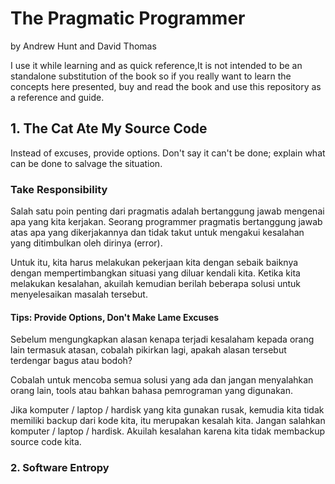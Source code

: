 # The Pragmatic Programmer
by Andrew Hunt and David Thomas

I use it while learning and as quick reference,It is not intended to be an standalone substitution of the book so if you really want to learn the concepts here presented, buy and read the book and use this repository as a reference and guide.

## 1. The Cat Ate My Source Code
Instead of excuses, provide options. Don't say it can't be done; explain what can be done to salvage the situation.

### Take Responsibility
Salah satu poin penting dari pragmatis adalah bertanggung jawab mengenai apa yang kita kerjakan. Seorang programmer pragmatis bertanggung jawab atas apa yang dikerjakannya dan tidak takut untuk mengakui kesalahan yang ditimbulkan oleh dirinya (error).

Untuk itu, kita harus melakukan pekerjaan kita dengan sebaik baiknya dengan mempertimbangkan situasi yang diluar kendali kita.
Ketika kita melakukan kesalahan, akuilah kemudian berilah beberapa solusi untuk menyelesaikan masalah tersebut.

#### Tips: Provide Options, Don't Make Lame Excuses
Sebelum mengungkapkan alasan kenapa terjadi kesalaham kepada orang lain termasuk atasan, cobalah pikirkan lagi, apakah alasan tersebut terdengar bagus atau bodoh?

Cobalah untuk mencoba semua solusi yang ada dan jangan menyalahkan orang lain, tools atau bahkan bahasa pemrograman yang digunakan.

Jika komputer / laptop / hardisk yang kita gunakan rusak, kemudia kita tidak memiliki backup dari kode kita, itu merupakan kesalah kita. Jangan salahkan komputer / laptop / hardisk. Akuilah kesalahan karena kita tidak membackup source code kita.

### 2. Software Entropy